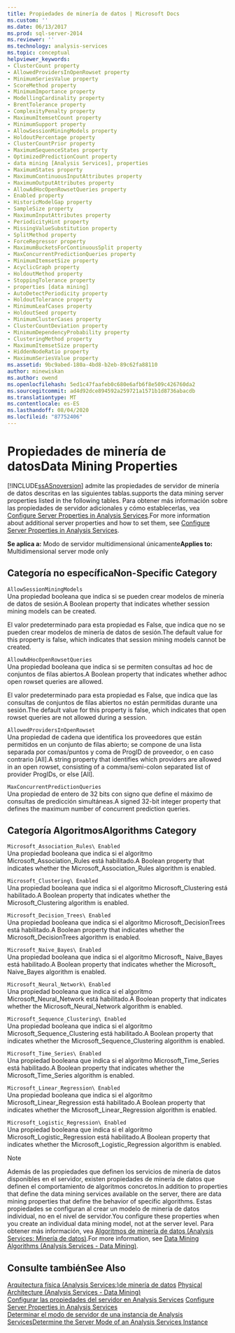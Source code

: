 ```yaml
---
title: Propiedades de minería de datos | Microsoft Docs
ms.custom: ''
ms.date: 06/13/2017
ms.prod: sql-server-2014
ms.reviewer: ''
ms.technology: analysis-services
ms.topic: conceptual
helpviewer_keywords:
- ClusterCount property
- AllowedProvidersInOpenRowset property
- MinimumSeriesValue property
- ScoreMethod property
- MinimumImportance property
- ModellingCardinality property
- BrentTolerance property
- ComplexityPenalty property
- MaximumItemsetCount property
- MinimumSupport property
- AllowSessionMiningModels property
- HoldoutPercentage property
- ClusterCountPrior property
- MaximumSequenceStates property
- OptimizedPredictionCount property
- data mining [Analysis Services], properties
- MaximumStates property
- MaximumContinuousInputAttributes property
- MaximumOutputAttributes property
- AllowAdHocOpenRowsetQueries property
- Enabled property
- HistoricModelGap property
- SampleSize property
- MaximumInputAttributes property
- PeriodicityHint property
- MissingValueSubstitution property
- SplitMethod property
- ForceRegressor property
- MaximumBucketsForContinuousSplit property
- MaxConcurrentPredictionQueries property
- MinimumItemsetSize property
- AcyclicGraph property
- HoldoutMethod property
- StoppingTolerance property
- properties [data mining]
- AutoDetectPeriodicity property
- HoldoutTolerance property
- MinimumLeafCases property
- HoldoutSeed property
- MinimumClusterCases property
- ClusterCountDeviation property
- MinimumDependencyProbability property
- ClusteringMethod property
- MaximumItemsetSize property
- HiddenNodeRatio property
- MaximumSeriesValue property
ms.assetid: 9bc9abed-180a-4bd8-b2eb-89c62fa88110
author: minewiskan
ms.author: owend
ms.openlocfilehash: 5ed1c47faafeb0c680e6afb6f8e509c426760da2
ms.sourcegitcommit: ad4d92dce894592a259721a1571b1d8736abacdb
ms.translationtype: MT
ms.contentlocale: es-ES
ms.lasthandoff: 08/04/2020
ms.locfileid: "87752406"
---
```

# <a name="data-mining-properties"></a><span data-ttu-id="377ba-102">Propiedades de minería de datos</span><span class="sxs-lookup"><span data-stu-id="377ba-102">Data Mining Properties</span></span>
  [!INCLUDE[ssASnoversion](../../includes/ssasnoversion-md.md)] <span data-ttu-id="377ba-103">admite las propiedades de servidor de minería de datos descritas en las siguientes tablas.</span><span class="sxs-lookup"><span data-stu-id="377ba-103">supports the data mining server properties listed in the following tables.</span></span> <span data-ttu-id="377ba-104">Para obtener más información sobre las propiedades de servidor adicionales y cómo establecerlas, vea [Configure Server Properties in Analysis Services](server-properties-in-analysis-services.md).</span><span class="sxs-lookup"><span data-stu-id="377ba-104">For more information about additional server properties and how to set them, see [Configure Server Properties in Analysis Services](server-properties-in-analysis-services.md).</span></span>  
  
 <span data-ttu-id="377ba-105">**Se aplica a:** Modo de servidor multidimensional únicamente</span><span class="sxs-lookup"><span data-stu-id="377ba-105">**Applies to:** Multidimensional server mode only</span></span>  
  
## <a name="non-specific-category"></a><span data-ttu-id="377ba-106">Categoría no específica</span><span class="sxs-lookup"><span data-stu-id="377ba-106">Non-Specific Category</span></span>  
 `AllowSessionMiningModels`  
 <span data-ttu-id="377ba-107">Una propiedad booleana que indica si se pueden crear modelos de minería de datos de sesión.</span><span class="sxs-lookup"><span data-stu-id="377ba-107">A Boolean property that indicates whether session mining models can be created.</span></span>  
  
 <span data-ttu-id="377ba-108">El valor predeterminado para esta propiedad es False, que indica que no se pueden crear modelos de minería de datos de sesión.</span><span class="sxs-lookup"><span data-stu-id="377ba-108">The default value for this property is false, which indicates that session mining models cannot be created.</span></span>  
  
 `AllowAdHocOpenRowsetQueries`  
 <span data-ttu-id="377ba-109">Una propiedad booleana que indica si se permiten consultas ad hoc de conjuntos de filas abiertos.</span><span class="sxs-lookup"><span data-stu-id="377ba-109">A Boolean property that indicates whether adhoc open rowset queries are allowed.</span></span>  
  
 <span data-ttu-id="377ba-110">El valor predeterminado para esta propiedad es False, que indica que las consultas de conjuntos de filas abiertos no están permitidas durante una sesión.</span><span class="sxs-lookup"><span data-stu-id="377ba-110">The default value for this property is false, which indicates that open rowset queries are not allowed during a session.</span></span>  
  
 `AllowedProvidersInOpenRowset`  
 <span data-ttu-id="377ba-111">Una propiedad de cadena que identifica los proveedores que están permitidos en un conjunto de filas abierto; se compone de una lista separada por comas/puntos y coma de ProgID de proveedor, o en caso contrario [All].</span><span class="sxs-lookup"><span data-stu-id="377ba-111">A string property that identifies which providers are allowed in an open rowset, consisting of a comma/semi-colon separated list of provider ProgIDs, or else [All].</span></span>  
  
 `MaxConcurrentPredictionQueries`  
 <span data-ttu-id="377ba-112">Una propiedad de entero de 32 bits con signo que define el máximo de consultas de predicción simultáneas.</span><span class="sxs-lookup"><span data-stu-id="377ba-112">A signed 32-bit integer property that defines the maximum number of concurrent prediction queries.</span></span>  
  
## <a name="algorithms-category"></a><span data-ttu-id="377ba-113">Categoría Algoritmos</span><span class="sxs-lookup"><span data-stu-id="377ba-113">Algorithms Category</span></span>  
 `Microsoft_Association_Rules\ Enabled`  
 <span data-ttu-id="377ba-114">Una propiedad booleana que indica si el algoritmo Microsoft_Association_Rules está habilitado.</span><span class="sxs-lookup"><span data-stu-id="377ba-114">A Boolean property that indicates whether the Microsoft_Association_Rules algorithm is enabled.</span></span>  
  
 `Microsoft_Clustering\ Enabled`  
 <span data-ttu-id="377ba-115">Una propiedad booleana que indica si el algoritmo Microsoft_Clustering está habilitado.</span><span class="sxs-lookup"><span data-stu-id="377ba-115">A Boolean property that indicates whether the Microsoft_Clustering algorithm is enabled.</span></span>  
  
 `Microsoft_Decision_Trees\ Enabled`  
 <span data-ttu-id="377ba-116">Una propiedad booleana que indica si el algoritmo Microsoft_DecisionTrees está habilitado.</span><span class="sxs-lookup"><span data-stu-id="377ba-116">A Boolean property that indicates whether the Microsoft_DecisionTrees algorithm is enabled.</span></span>  
  
 `Microsoft_Naive_Bayes\ Enabled`  
 <span data-ttu-id="377ba-117">Una propiedad booleana que indica si el algoritmo Microsoft_ Naive_Bayes está habilitado.</span><span class="sxs-lookup"><span data-stu-id="377ba-117">A Boolean property that indicates whether the Microsoft_ Naive_Bayes algorithm is enabled.</span></span>  
  
 `Microsoft_Neural_Network\ Enabled`  
 <span data-ttu-id="377ba-118">Una propiedad booleana que indica si el algoritmo Microsoft_Neural_Network está habilitado.</span><span class="sxs-lookup"><span data-stu-id="377ba-118">A Boolean property that indicates whether the Microsoft_Neural_Network algorithm is enabled.</span></span>  
  
 `Microsoft_Sequence_Clustering\ Enabled`  
 <span data-ttu-id="377ba-119">Una propiedad booleana que indica si el algoritmo Microsoft_Sequence_Clustering está habilitado.</span><span class="sxs-lookup"><span data-stu-id="377ba-119">A Boolean property that indicates whether the Microsoft_Sequence_Clustering algorithm is enabled.</span></span>  
  
 `Microsoft_Time_Series\ Enabled`  
 <span data-ttu-id="377ba-120">Una propiedad booleana que indica si el algoritmo Microsoft_Time_Series está habilitado.</span><span class="sxs-lookup"><span data-stu-id="377ba-120">A Boolean property that indicates whether the Microsoft_Time_Series algorithm is enabled.</span></span>  
  
 `Microsoft_Linear_Regression\ Enabled`  
 <span data-ttu-id="377ba-121">Una propiedad booleana que indica si el algoritmo Microsoft_Linear_Regression está habilitado.</span><span class="sxs-lookup"><span data-stu-id="377ba-121">A Boolean property that indicates whether the Microsoft_Linear_Regression algorithm is enabled.</span></span>  
  
 `Microsoft_Logistic_Regression\ Enabled`  
 <span data-ttu-id="377ba-122">Una propiedad booleana que indica si el algoritmo Microsoft_Logistic_Regression está habilitado.</span><span class="sxs-lookup"><span data-stu-id="377ba-122">A Boolean property that indicates whether the Microsoft_Logistic_Regression algorithm is enabled.</span></span>  
  
> [!NOTE]  
>  <span data-ttu-id="377ba-123">Además de las propiedades que definen los servicios de minería de datos disponibles en el servidor, existen propiedades de minería de datos que definen el comportamiento de algoritmos concretos.</span><span class="sxs-lookup"><span data-stu-id="377ba-123">In addition to properties that define the data mining services available on the server, there are data mining properties that define the behavior of specific algorithms.</span></span> <span data-ttu-id="377ba-124">Estas propiedades se configuran al crear un modelo de minería de datos individual, no en el nivel de servidor.</span><span class="sxs-lookup"><span data-stu-id="377ba-124">You configure these properties when you create an individual data mining model, not at the server level.</span></span> <span data-ttu-id="377ba-125">Para obtener más información, vea [Algoritmos de minería de datos &#40;Analysis Services: Minería de datos&#41;](../data-mining/data-mining-algorithms-analysis-services-data-mining.md).</span><span class="sxs-lookup"><span data-stu-id="377ba-125">For more information, see [Data Mining Algorithms &#40;Analysis Services - Data Mining&#41;](../data-mining/data-mining-algorithms-analysis-services-data-mining.md).</span></span>  
  
## <a name="see-also"></a><span data-ttu-id="377ba-126">Consulte también</span><span class="sxs-lookup"><span data-stu-id="377ba-126">See Also</span></span>  
 <span data-ttu-id="377ba-127">[Arquitectura física &#40;Analysis Services:&#41;de minería de datos](../data-mining/physical-architecture-analysis-services-data-mining.md) </span><span class="sxs-lookup"><span data-stu-id="377ba-127">[Physical Architecture &#40;Analysis Services - Data Mining&#41;](../data-mining/physical-architecture-analysis-services-data-mining.md) </span></span>  
 <span data-ttu-id="377ba-128">[Configurar las propiedades del servidor en Analysis Services](server-properties-in-analysis-services.md) </span><span class="sxs-lookup"><span data-stu-id="377ba-128">[Configure Server Properties in Analysis Services](server-properties-in-analysis-services.md) </span></span>  
 [<span data-ttu-id="377ba-129">Determinar el modo de servidor de una instancia de Analysis Services</span><span class="sxs-lookup"><span data-stu-id="377ba-129">Determine the Server Mode of an Analysis Services Instance</span></span>](../instances/determine-the-server-mode-of-an-analysis-services-instance.md)  
  
  
